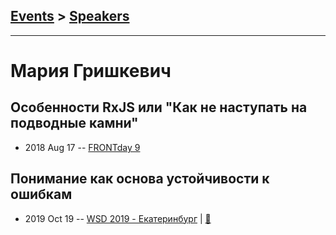 ## [Events](../README.md) > [Speakers](../speakers.md)
---

# Мария Гришкевич

## Особенности RxJS или &quot;Как не наступать на подводные камни&quot;
- 2018 Aug 17 -- [FRONTday 9](https://youtu.be/_YENFgmTYRg?t=6123)    
## Понимание как основа устойчивости к ошибкам
- 2019 Oct 19 -- [WSD 2019 - Екатеринбург](https://www.youtube.com/watch?v=DsfnFrwKksA&t=24261s)  | [:notebook:](https://wsd.events/2019/10/19/pres/error-proof/)  
